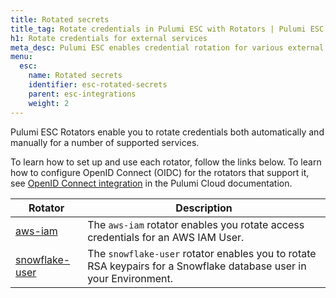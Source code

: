 ```yaml
---
title: Rotated secrets
title_tag: Rotate credentials in Pulumi ESC with Rotators | Pulumi ESC
h1: Rotate credentials for external services
meta_desc: Pulumi ESC enables credential rotation for various external services.
menu:
  esc:
    name: Rotated secrets
    identifier: esc-rotated-secrets
    parent: esc-integrations
    weight: 2
---
```


Pulumi ESC Rotators enable you to rotate credentials both automatically and manually for a number of supported services.

To learn how to set up and use each rotator, follow the links below. To learn how to configure OpenID Connect (OIDC) for the rotators that support it, see [OpenID Connect integration](/docs/pulumi-cloud/oidc/) in the Pulumi Cloud documentation.

| Rotator                                                                  | Description                                                                                                          |
|--------------------------------------------------------------------------|----------------------------------------------------------------------------------------------------------------------|
| [aws-iam](/docs/esc/integrations/rotated-secrets/aws-iam/)               | The `aws-iam` rotator enables you rotate access credentials for an AWS IAM User.                                     |
| [snowflake-user](/docs/esc/integrations/rotated-secrets/snowflake-user/) | The `snowflake-user` rotator enables you to rotate RSA keypairs for a Snowflake database user in your Environment.   |

